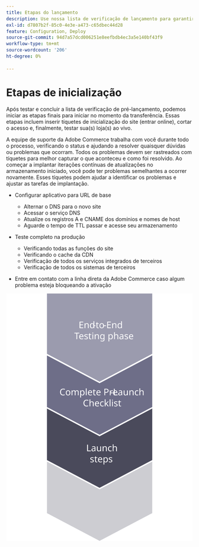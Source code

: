 ```yaml
---
title: Etapas do lançamento
description: Use nossa lista de verificação de lançamento para garantir uma implementação tranquila do site do Adobe Commerce.
exl-id: d7807b2f-85c0-4e3e-a473-c65dbec44d28
feature: Configuration, Deploy
source-git-commit: 94d7a57dcd006251e8eefbdb4ec3a5e140bf43f9
workflow-type: tm+mt
source-wordcount: '206'
ht-degree: 0%

---
```


# Etapas de inicialização

Após testar e concluir a lista de verificação de pré-lançamento, podemos iniciar as etapas finais para iniciar no momento da transferência. Essas etapas incluem inserir tíquetes de inicialização do site (entrar online), cortar o acesso e, finalmente, testar sua(s) loja(s) ao vivo.

A equipe de suporte da Adobe Commerce trabalha com você durante todo o processo, verificando o status e ajudando a resolver quaisquer dúvidas ou problemas que ocorram. Todos os problemas devem ser rastreados com tíquetes para melhor capturar o que aconteceu e como foi resolvido. Ao começar a implantar iterações contínuas de atualizações no armazenamento iniciado, você pode ter problemas semelhantes a ocorrer novamente. Esses tíquetes podem ajudar a identificar os problemas e ajustar as tarefas de implantação.

- Configurar aplicativo para URL de base
   - Alternar o DNS para o novo site
   - Acessar o serviço DNS
   - Atualize os registros A e CNAME dos domínios e nomes de host
   - Aguarde o tempo de TTL passar e acesse seu armazenamento

- Teste completo na produção
   - Verificando todas as funções do site
   - Verificando o cache da CDN
   - Verificação de todos os serviços integrados de terceiros
   - Verificação de todos os sistemas de terceiros

- Entre em contato com a linha direta da Adobe Commerce caso algum problema esteja bloqueando a ativação

![Diagrama que mostra a fase 3 do processo de lançamento](../../assets/playbooks/launch-steps-3.svg)
